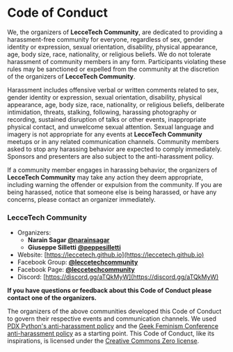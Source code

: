 # Code of Conduct

We, the organizers of **LecceTech Community**, are dedicated to providing a
harassment-free community for everyone, regardless of sex, gender identity or
expression, sexual orientation, disability, physical appearance, age, body
size, race, nationality, or religious beliefs. We do not tolerate harassment of
community members in any form. Participants violating these rules may be
sanctioned or expelled from the community at the discretion of the organizers
of **LecceTech Community**.

Harassment includes offensive verbal or written comments related to sex, gender
identity or expression, sexual orientation, disability, physical appearance,
age, body size, race, nationality, or religious beliefs, deliberate
intimidation, threats, stalking, following, harassing photography or recording,
sustained disruption of talks or other events, inappropriate physical contact,
and unwelcome sexual attention. Sexual language and imagery is not appropriate
for any events at **LecceTech Community** meetups or in any related
communication channels. Community members asked to stop any harassing behavior
are expected to comply immediately. Sponsors and presenters are also subject to
the anti-harassment policy.

If a community member engages in harassing behavior, the organizers of
**LecceTech Community** may take any action they deem appropriate, including
warning the offender or expulsion from the community. If you are being
harassed, notice that someone else is being harassed, or have any concerns,
please contact an organizer immediately.

### **LecceTech Community**

* Organizers: 
  * **Narain Sagar [@narainsagar](https://twitter.com/narainsagar)**
  * **Giuseppe Silletti [@peppesilletti](https://github.com/peppesilletti)**
* Website: [https://leccetech.github.io](https://leccetech.github.io)
* Facebook Group: **[@leccetechcommunity](https://facebook.com/groups/leccetechcommunity/)**
* Facebook Page: **[@leccetechcommunity](https://facebook.com/leccetechcommunity/)**
* Discord: [https://discord.gg/aTQkMyW](https://discord.gg/aTQkMyW)

**If you have questions or feedback about this Code of Conduct please contact
one of the organizers.**

The organizers of the above communities developed this Code of Conduct to
govern their respective events and communication channels. We used [PDX
Python's anti-harassment policy](http://www.meetup.com/pdxpython/pages/Code_of_Conduct/)
and the [Geek Feminism Conference anti-harassment policy](http://geekfeminism.wikia.com/wiki/Conference_anti-harassment/Policy)
as a starting point. This Code of Conduct, like its inspirations, is licensed under
the [Creative Commons Zero license](http://creativecommons.org/publicdomain/zero/1.0/).